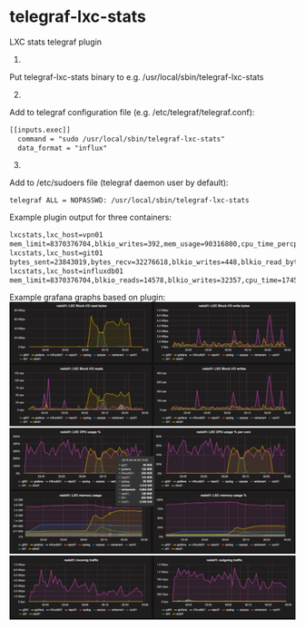 # telegraf-lxc-stats
LXC stats telegraf plugin

1.
Put telegraf-lxc-stats binary to e.g. /usr/local/sbin/telegraf-lxc-stats

2.
Add to telegraf configuration file (e.g. /etc/telegraf/telegraf.conf):
```
[[inputs.exec]]
  command = "sudo /usr/local/sbin/telegraf-lxc-stats"
  data_format = "influx"
```
3.
Add to /etc/sudoers file (telegraf daemon user by default):
```
telegraf ALL = NOPASSWD: /usr/local/sbin/telegraf-lxc-stats
```
Example plugin output for three containers:
```
lxcstats,lxc_host=vpn01 mem_limit=8370376704,blkio_writes=392,mem_usage=90316800,cpu_time_percpu=79701204098.166672,bytes_sent=808700591,blkio_read_bytes=375410688,blkio_write_bytes=57102336,cpu_time=478207224589,blkio_reads=10884,mem_usage_perc=1.079005,bytes_recv=1581083280
lxcstats,lxc_host=git01 bytes_sent=23843019,bytes_recv=32276618,blkio_writes=448,blkio_read_bytes=523169792,mem_usage_perc=1.316827,cpu_time_percpu=69940089393.000000,mem_limit=8370376704,blkio_reads=12794,cpu_time=419640536358,blkio_write_bytes=112340992,mem_usage=110223360
lxcstats,lxc_host=influxdb01 mem_limit=8370376704,blkio_reads=14578,blkio_writes=32357,cpu_time=1745857682539,blkio_write_bytes=373084160,mem_usage_perc=3.338359,bytes_sent=255192001,bytes_recv=131132657,blkio_read_bytes=528297984,mem_usage=279433216,cpu_time_percpu=290976280423.166687
```
Example grafana graphs based on plugin:
![ScreenShot](/screenshots/ss1.png)
![ScreenShot](/screenshots/ss2.png)
![ScreenShot](/screenshots/ss3.png)
